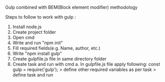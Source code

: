 Gulp combined with BEM(Block element modifier) methodology

Steps to follow to work with gulp :
1. Install node.js
2. Create project folder
3. Open cmd 
4. Write and run "npm init"
5. Fill required fields(e.g. Name, author, etc.)
6. Write "npm install gulp"
7. Create gulpfile.js file in same directory folder
8. Create task and run with cmd
     a. In gulpfile.js file apply following:
         const gulp = require('gulp'); > define other required variables as per task > define task and run
